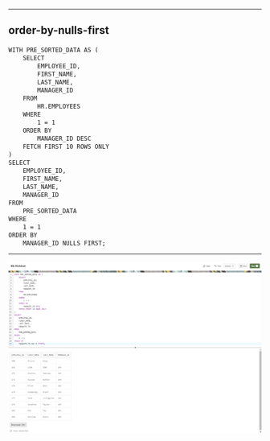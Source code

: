 --------------------------------------------------------------------------------
order-by-nulls-first
--------------------------------------------------------------------------------

    WITH PRE_SORTED_DATA AS (
        SELECT
            EMPLOYEE_ID,
            FIRST_NAME,
            LAST_NAME,
            MANAGER_ID
        FROM
            HR.EMPLOYEES
        WHERE
            1 = 1
        ORDER BY
            MANAGER_ID DESC
        FETCH FIRST 10 ROWS ONLY
    )
    SELECT
        EMPLOYEE_ID,
        FIRST_NAME,
        LAST_NAME,
        MANAGER_ID
    FROM
        PRE_SORTED_DATA
    WHERE
        1 = 1
    ORDER BY
        MANAGER_ID NULLS FIRST;

--------------------------------------------------------------------------------        

![!](../../../../Assets/Oracle/order-by-nulls-first.PNG)